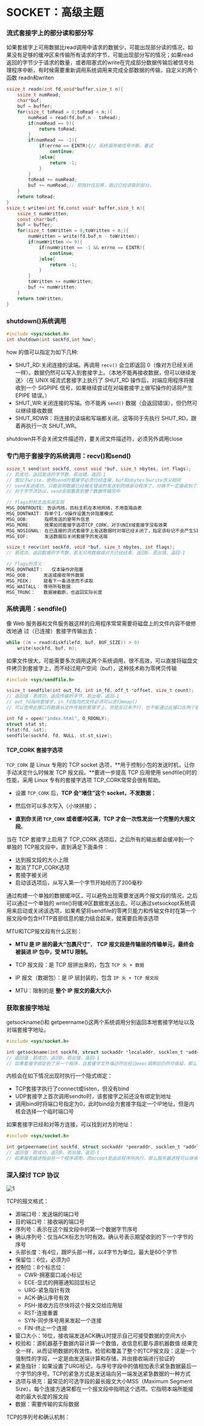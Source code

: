 # SOCKET：高级主题
### 流式套接字上的部分读和部分写
如果套接字上可用数据比read调用中请求的数据少，可能出现部分读的情况，如果没有足够的缓冲区来传输所有请求的字节，可能出现部分写的情况；如果read返回的字节少于请求的数量，或者阻塞式的write在完成部分数据传输后被信号处理程序中断，有时候需要重新调用系统调用来完成全部数据的传输，自定义的两个函数
readn和writen

```c
ssize_t readn(int fd,void*buffer,size_t n){
    ssize_t numRead;
    char*buf;
    buf = buffer;
    for(size_t toRead = 0;toRead < n;){
        numRead = read(fd,buf,n - toRead);
        if(numRead == 0){
            return toRead;
        }
        if(numRead == -1){
            if(errno == EINTR){// 系统调用被信号中断，重试
                continue;
            }else{
                return -1;
            }
        }
        toRead += numRead;
        buf += numRead;// 把指针往后移，跳过已经读取的部分。
    }
    return toRead;
}
ssize_t writen(int fd,const void* buffer,size_t n){
    ssize_t numWritten;
    const char*buf;
    buf = buffer;
    for(size_t toWritten = 0;toWritten < n;){
        numWritten = write(fd,buf,n - toWritten);
        if(numWritten <= 0){
            if(numWritten == -1 && errno == EINTR){
                continue;
            }else{
                return -1;
            }
        }
        toWritten += numWritten;
        buf += numWritten;
    }
    return toWritten;
}
```



### shutdown()系统调用
```c
#include <sys/socket.h>
int shutdown(int sockfd,int how);
```
how 的值可以指定为如下几种:
- SHUT_RD:关闭连接的读端。再调用 `recv()` 会立即返回 0（像对方已经关闭一样）。数据仍然可以写入到套接字上。（本地不能再接收数据，但可以继续发送）（在 UNIX 域流式套接字上执行了 SHUT_RD 操作后，对端应用程序将接收到一个 SIGPIPE 信号，如果继续尝试在对端套接字上做写操作的话将产生 EPIPE 错误。）
- SHUT_WR:关闭连接的写端。你不能再 `send()` 数据（会返回错误），但仍然可以继续接收数据
- SHUT_RDWR：将连接的读端和写端都关闭。这等同于先执行 SHUT_RD，跟着再执行一次 SHUT_WR。

shutdown并不会关闭文件描述符，要关闭文件描述符，必须另外调用close

### 专门用于套接字的系统调用：recv()和send()

```c
ssize_t send(int sockfd, const void *buf, size_t nbytes, int flags);
// 若成功，返回发送的字节数，若出错，返回-1
// 类似于write，使用send时套接字必须已经连接，buf和nbytes与write含义相同
// send发送成功，只能说明数据已经被无错误的发送到网络驱动程序了，对端不一定接收到了
// 对于字节流协议，send会阻塞直到整个数据传输完毕

// flags的标志由系统实现
MSG_DONTROUTE: 告诉内核，目标主机在本地网络，不用查路由表
MSG_DONTWAIT: 将单个I／O操作设置为非阻塞模式
MSG_OOB:      指明发送的是带外信息
MSG_MORE:     效果如同套接字选项TCP_CORK，对于UNIX域套接字没有效果
MSG_NOSIGNAL: 在已连接的流式套接字上发送数据时对端已经关闭了，指定该标记不会产生SIGPIPE信号
MSG_EOF:      发送数据后关闭套接字的发送端

ssize_t recv(int sockfd, void *buf, size_t nbytes, int flags);
// 若成功，返回数据的字节数，若无可用数据或对方已经结束，返回0，若出错，返回-1

// flags的含义：       
MSG_DONTWAIT：	仅本操作非阻塞 	         	  
MSG_OOB：　　　发送或接收带外数据	        
MSG_PEEK：    窥看下一条消息而不读取  	 
MSG_WAITALL： 等待所有数据 	      	 
MSG_TRUNC：   数据被截断，也返回实际长度  
```

### 系统调用：sendfile()

像 Web 服务器和文件服务器这样的应用程序常常需要将磁盘上的文件内容不做修改地通
过（已连接）套接字传输出去：

```c
while ((n = read(diskfilefd, buf, BUF_SIZE)) > 0)
    write(sockfd, buf, n);
```

如果文件很大，可能需要多次调用这两个系统调用，很不高效，可以直接将磁盘文件拷贝到套接字上，而不经过用户空间（buf），这种技术称为零拷贝传输

```c
#include <sys/sendfile.h>

ssize_t sendfile(int out_fd, int in_fd, off_t *offset, size_t count);
// 返回值：若成功，返回传输的字节，若出错，返回-1
// out_fd指向套接字，in_fd指向的文件必须可以进行mmap()
// 可以使用此接口将数据从文件传输到套接字上，但是反过来不行，也不能通过此接口在两个套接字之间传输数据
```

```c
int fd = open("index.html", O_RDONLY);
struct stat st;
fstat(fd, &st);
sendfile(sockfd, fd, NULL, st.st_size);
```

#### TCP_CORK 套接字选项

`TCP_CORK` 是 Linux 专用的 TCP socket 选项，**用于控制小包的发送时机，让你手动决定什么时候发 TCP 报文段。**要进一步提高 TCP 应用使用 sendfile()时的性能，采用 Linux 专有的套接字选项 TCP_CORK常常会很有帮助。

- 设置 `TCP_CORK` 后，**TCP 会“堵住”这个 socket，不发数据**；

- 然后你可以多次写入（小块拼接）；

- **直到你关闭 `TCP_CORK` 或者缓冲区满，TCP 才会一次性发出一个完整的大报文段**。

当在 TCP 套接字上启用了 TCP_CORK 选项后，之后所有的输出都会缓冲到一个单独的 TCP报文段中，直到满足下面条件：

- 达到报文段的大小上限
- 取消了TCP_CORK选项
- 套接字被关闭
- 启动该选项后，从写入第一个字节开始经历了200毫秒

通过构建一个单独的数据缓冲区，可以避免出现需要发送两个报文段的情况，之后可以通过一个单独的 write()将缓冲区数据发送出去。可以通过setsockopt系统调用来启动或关闭该选项，如果希望将sendfile的零拷贝能力和传输文件时在第一个报文段中包含HTTP首部信息的能力结合起来，就需要启用该选项

MTU和TCP报文段有什么区别：

- **MTU 是 IP 层的最大“包裹尺寸”**，
   **TCP 报文段是传输层的传输单元，最终会被装进 IP 包中，受 MTU 限制。**

- TCP 报文段：是 TCP 层拼出来的，包含 `TCP 头 + 数据`

- IP 报文（数据包）：是 IP 层封装的，包含 `IP 头 + TCP 报文段`

- MTU：限制的是 **整个 IP 报文的最大大小**

### 获取套接字地址

getsockname()和 getpeername()这两个系统调用分别返回本地套接字地址以及对端套接字地址。

```c
#include <sys/socket.h>

int getsockname(int sockfd, struct sockaddr *localaddr, socklen_t *addrlen);  
// 返回值：若成功，返回0，若出错，返回-1
// 如果套接字绑定到了另一个程序，且套接字文件描述符在经过exec调用后仍然可保留，那么此时就能用该接口获取；如果隐式绑定到Internet域套接字，想获取内核分配的临时端口，此接口也可用
```

内核会在如下情况出现时执行一个隐式绑定：

- TCP套接字执行了connect或listen，但没有bind
- UDP套接字上首次调用sendto时，该套接字之前还没有绑定到地址
- 调用bind时将端口号指定为0，此时bind会为套接字指定一个IP地址，但是内核会选择一个临时端口号

如果套接字已经和对等方连接，可以找到对方的地址：

```c
#include <sys/socket.h>

int getpeername(int sockfd, struct sockaddr *peeraddr, socklen_t *addrlen); 
// 返回值：若成功，返回0，若出错，返回-1
// 如果服务器进程由另一个程序调用，而accept是由该程序所执行，那么服务器进程可以继承套接字文件描述符，但accept返回的地址信息不存在了
```

### 深入探讨 TCP 协议

![1](https://img-blog.csdn.net/20140609125220296?watermark/2/text/aHR0cDovL2Jsb2cuY3Nkbi5uZXQvYTE5ODgxMDI5/font/5a6L5L2T/fontsize/400/fill/I0JBQkFCMA==/dissolve/70/gravity/Center)



TCP的报文格式：

- 源端口号：发送端的端口号
- 目的端口号：接收端的端口号
- 序列号：表示在这个报文段中的第一个数据字节序号
- 确认序列号：仅当ACK标志为1时有效。确认号表示期望收到的下一个字节的序号
- 头部长度：有4位，跟IP头部一样，以4字节为单位。最大是60个字节
- 保留位：6位，必须为0
- 控制位：8个标志位：
  - CWR-拥塞窗口减小标记
  - ECE-显式的拥塞通知回显标记
  - URG-紧急指针有效
  - ACK-确认序号有效
  - PSH-接收方应尽快将这个报文交给应用层
  - RST-连接重置
  - SYN-同步序号用来发起一个连接
  - FIN-终止一个连接
- 窗口大小：16位，接收端发送ACK确认时提示自己可接受数据的空间大小
- 校验和：源机器基于数据内容计算一个数值，收信息机要与源机器数值 结果完全一样，从而证明数据的有效性。检验和覆盖了整个的TCP报文段：这是一个强制性的字段，一定是由发送端计算和存储，并由接收端进行验证的
- 紧急指针：如果设置了URG标记，与序号字段中的值相加表示紧急数据最后一个字节的序号。TCP的紧急方式是发送端向另一端发送紧急数据的一种方式
- 选项与填充：最常见的可选字段的最长报文大小MSS（Maximum Segment Size），每个连接方通常都在一个报文段中指明这个选项。它指明本端所能接收的最大长度的报文段
- 数据：需要传输的实际数据

TCP的序列号和确认机制：